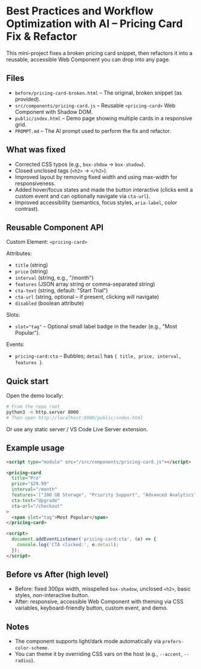 # Best Practices and Workflow Optimization with AI – Pricing Card Fix & Refactor

This mini-project fixes a broken pricing card snippet, then refactors it into a reusable, accessible Web Component you can drop into any page.

## Files

- `before/pricing-card-broken.html` – The original, broken snippet (as provided).
- `src/components/pricing-card.js` – Reusable `<pricing-card>` Web Component with Shadow DOM.
- `public/index.html` – Demo page showing multiple cards in a responsive grid.
- `PROMPT.md` – The AI prompt used to perform the fix and refactor.

## What was fixed

- Corrected CSS typos (e.g., `box-shdow` → `box-shadow`).
- Closed unclosed tags (`<h2>` → `</h2>`).
- Improved layout by removing fixed width and using max-width for responsiveness.
- Added hover/focus states and made the button interactive (clicks emit a custom event and can optionally navigate via `cta-url`).
- Improved accessibility (semantics, focus styles, `aria-label`, color contrast).

## Reusable Component API

Custom Element: `<pricing-card>`

Attributes:
- `title` (string)
- `price` (string)
- `interval` (string, e.g., "/month")
- `features` (JSON array string or comma-separated string)
- `cta-text` (string, default: "Start Trial")
- `cta-url` (string, optional – if present, clicking will navigate)
- `disabled` (boolean attribute)

Slots:
- `slot="tag"` – Optional small label badge in the header (e.g., "Most Popular").

Events:
- `pricing-card:cta` – Bubbles; `detail` has `{ title, price, interval, features }`.

## Quick start

Open the demo locally:

```bash
# From the repo root
python3 -m http.server 8000
# Then open http://localhost:8000/public/index.html
```

Or use any static server / VS Code Live Server extension.

## Example usage

```html
<script type="module" src="/src/components/pricing-card.js"></script>

<pricing-card
  title="Pro"
  price="$29.99"
  interval="/month"
  features='["100 GB Storage", "Priority Support", "Advanced Analytics"]'
  cta-text="Upgrade"
  cta-url="/checkout"
>
  <span slot="tag">Most Popular</span>
</pricing-card>

<script>
  document.addEventListener('pricing-card:cta', (e) => {
    console.log('CTA clicked:', e.detail);
  });
</script>
```

## Before vs After (high level)

- Before: fixed 300px width, misspelled `box-shadow`, unclosed `<h2>`, basic styles, non-interactive button.
- After: responsive, accessible Web Component with theming via CSS variables, keyboard-friendly button, custom event, and demo.

## Notes

- The component supports light/dark mode automatically via `prefers-color-scheme`.
- You can theme it by overriding CSS vars on the host (e.g., `--accent`, `--radius`).
